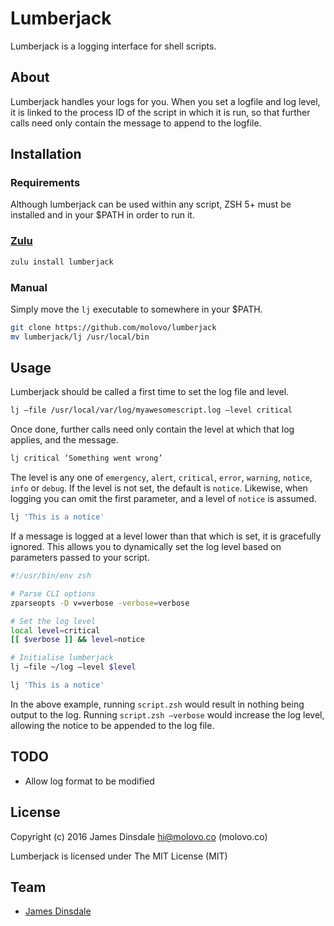 # Lumberjack

Lumberjack is a logging interface for shell scripts.

## About

Lumberjack handles your logs for you. When you set a logfile and log level, it is linked to the process ID of the script in which it is run, so that further calls need only contain the message to append to the logfile.

## Installation

### Requirements

Although lumberjack can be used within any script, ZSH 5+ must be installed and in your $PATH in order to run it.

### [Zulu](https://github.com/zulu-zsh/zulu)

```sh
zulu install lumberjack
```

### Manual

Simply move the `lj` executable to somewhere in your $PATH.

```sh
git clone https://github.com/molovo/lumberjack
mv lumberjack/lj /usr/local/bin
```

## Usage

Lumberjack should be called a first time to set the log file and level.

```sh
lj —file /usr/local/var/log/myawesomescript.log —level critical
```

Once done, further calls need only contain the level at which that log applies, and the message.

```sh
lj critical ‘Something went wrong’
```

The level is any one of `emergency`, `alert`, `critical`, `error`, `warning`, `notice`, `info` or `debug`. If the level is not set, the default is `notice`. Likewise, when logging you can omit the first parameter, and a level of `notice` is assumed.

```sh
lj 'This is a notice'
```

If a message is logged at a level lower than that which is set, it is gracefully ignored. This allows you to dynamically set the log level based on parameters passed to your script.

```sh
#!/usr/bin/env zsh

# Parse CLI options
zparseopts -D v=verbose -verbose=verbose

# Set the log level
local level=critical
[[ $verbose ]] && level=notice

# Initialise lumberjack
lj —file ~/log —level $level

lj 'This is a notice'
```

In the above example, running `script.zsh` would result in nothing being output to the log. Running `script.zsh —verbose` would increase the log level, allowing the notice to be appended to the log file.

## TODO

* Allow log format to be modified

## License

Copyright (c) 2016 James Dinsdale <hi@molovo.co> (molovo.co)

Lumberjack is licensed under The MIT License (MIT)

## Team

* [James Dinsdale](http://molovo.co)
